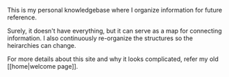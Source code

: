 This is my personal knowledgebase where I organize information for future reference.

Surely, it doesn't have everything, but it can serve as a map for connecting information. I also continuously re-organize the structures so the heirarchies can change.

For more details about this site and why it looks complicated, refer my old [[home|welcome page]].
